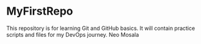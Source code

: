 # MyFirstRepo
This repository is for learning Git and GitHub basics. 
It will contain practice scripts and files for my DevOps journey.
Neo Mosala
